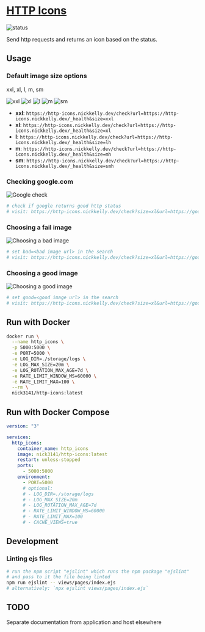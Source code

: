 # [HTTP Icons](https://http-icons.nickkelly.dev)

![status](https://http-icons.nickkelly.dev/check?size=xl&url=https://http-icons.nickkelly.dev/_health)

Send http requests and returns an icon based on the status.

## Usage

### Default image size options

xxl, xl, l, m, sm

![xxl](https://http-icons.nickkelly.dev/check?url=https://http-icons.nickkelly.dev/_health&size=xxl)
![xl](https://http-icons.nickkelly.dev/check?url=https://http-icons.nickkelly.dev/_health&size=xl)
![l](https://http-icons.nickkelly.dev/check?url=https://http-icons.nickkelly.dev/_health&size=l)
![m](https://http-icons.nickkelly.dev/check?url=https://http-icons.nickkelly.dev/_health&size=m)
![sm](https://http-icons.nickkelly.dev/check?url=https://http-icons.nickkelly.dev/_health&size=sm)

- **xxl**: `https://http-icons.nickkelly.dev/check?url=https://http-icons.nickkelly.dev/_health&size=xxl`
- **xl**: `https://http-icons.nickkelly.dev/check?url=https://http-icons.nickkelly.dev/_health&size=xl`
- **l**: `https://http-icons.nickkelly.dev/check?url=https://http-icons.nickkelly.dev/_health&size=lh`
- **m**: `https://http-icons.nickkelly.dev/check?url=https://http-icons.nickkelly.dev/_health&size=mh`
- **sm**: `https://http-icons.nickkelly.dev/check?url=https://http-icons.nickkelly.dev/_health&size=smh`

### Checking google.com

![Google check](https://http-icons.nickkelly.dev/check?size=xl&url=https://google.com)

```sh
# check if google returns good http status
# visit: https://http-icons.nickkelly.dev/check?size=xl&url=https://google.com
```

### Choosing a fail image

![Choosing a bad image](https://http-icons.nickkelly.dev/check?size=xl&url=https://google.com/this_path_doesnt_exist_dsnjfksdf&bad=https://https-icons/nickkelly.dev/assets/img/alternative-bad-icon.png)

```sh
# set bad=<bad image url> in the search
# visit: https://http-icons.nickkelly.dev/check?size=xl&url=https://google.com&okay=https://tinyurl.com/y6kzednq&bad=https://tinyurl.com/yxvpcy7c
```

### Choosing a good image

![Choosing a good image](https://http-icons.nickkelly.dev/check?size=xl&url=https://google.com&good=https://tinyurl.com/y6kzednq)

```sh
# set good=<good image url> in the search
# visit: https://http-icons.nickkelly.dev/check?size=xl&url=https://google.com&good=https://tinyurl.com/y6kzednq
```

## Run with Docker

```bash
docker run \
  --name http_icons \
  -p 5000:5000 \
  -e PORT=5000 \
  -e LOG_DIR=./storage/logs \
  -e LOG_MAX_SIZE=20m \
  -e LOG_ROTATION_MAX_AGE=7d \
  -e RATE_LIMIT_WINDOW_MS=60000 \
  -e RATE_LIMIT_MAX=100 \
  --rm \
  nick3141/http-icons:latest
```

## Run with Docker Compose

```yaml
version: "3"

services:
  http_icons:
    container_name: http_icons
    image: nick3141/http-icons:latest
    restart: unless-stopped
    ports:
      - 5000:5000
    environment:
      - PORT=5000
      # optional:
      # - LOG_DIR=./storage/logs
      # - LOG_MAX_SIZE=20m
      # - LOG_ROTATION_MAX_AGE=7d
      # - RATE_LIMIT_WINDOW_MS=60000
      # - RATE_LIMIT_MAX=100
      # - CACHE_VIEWS=true
```

## Development

### Linting ejs files

```sh
# run the npm script "ejslint" which runs the npm package "ejslint"
# and pass to it the file being linted
npm run ejslint -- views/pages/index.ejs
# alternatively: `npx ejslint views/pages/index.ejs`
```

## TODO

Separate documentation from application and host elsewhere
